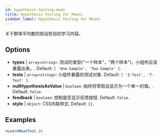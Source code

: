 ```yaml
---
id: hypothesis-testing-mean
title: Hypothesis Testing for Means
sidebar_label: Hypothesis Testing for Means
---
```


关于群体平均数的假设检验的学习内容。

## Options

* __types__ | `array<string>`: 测试的类型("一个样本"，"两个样本")，小组件应该暴露出来。. Default: `[
  'One-Sample',
  'Two-Sample'
]`.
* __tests__ | `array<string>`: 小组件暴露的测试对象. Default: `[
  'Z-Test',
  'T-Test'
]`.
* __nullHypothesisAsValue__ | `boolean`: 始终将零假设显示为一个单一的值。. Default: `false`.
* __feedback__ | `boolean`: 控制是否显示反馈按钮. Default: `false`.
* __style__ | `object`: CSS内联样式. Default: `{}`.


## Examples

```jsx live
<LearnMeanTest />
```

